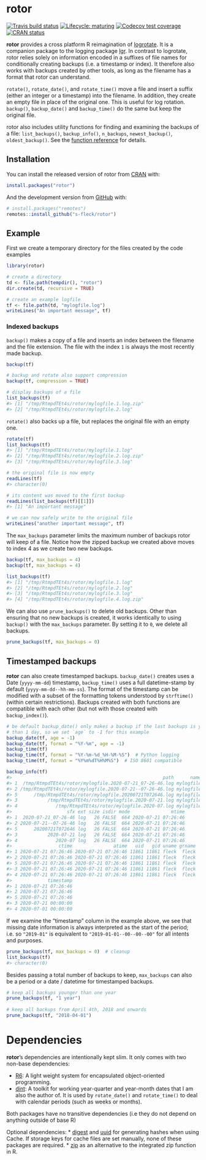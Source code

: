 
<!-- README.md is generated from README.Rmd. Please edit that file -->

# rotor

<!-- badges: start -->

[![Travis build
status](https://travis-ci.com/s-fleck/rotor.svg?branch=master)](https://travis-ci.com/s-fleck/rotor)
[![Lifecycle:
maturing](https://img.shields.io/badge/lifecycle-maturing-blue.svg)](https://www.tidyverse.org/lifecycle/#maturing)
[![Codecov test
coverage](https://codecov.io/gh/s-fleck/rotor/branch/master/graph/badge.svg)](https://codecov.io/gh/s-fleck/rotor?branch=master)
[![CRAN
status](https://www.r-pkg.org/badges/version/rotor)](https://cran.r-project.org/package=rotor)
<!-- badges: end -->

**rotor** provides a cross platform R reimagination of
[logrotate](https://linux.die.net/man/8/logrotate). It is a companion
package to the logging package [lgr](https://github.com/s-fleck/lgr). In
contrast to logrotate, rotor relies solely on information encoded in a
suffixes of file names for conditionally creating backups (i.e. a
timestamp or index). It therefore also works with backups created by
other tools, as long as the filename has a format that rotor can
understand.

`rotate()`, `rotate_date()`, and `rotate_time()` move a file and insert
a suffix (either an integer or a timestamp) into the filename. In
addition, they create an empty file in place of the original one. This
is useful for log rotation. `backup()`, `backup_date()` and
`backup_time()` do the same but keep the original file.

rotor also includes utility functions for finding and examining the
backups of a file: `list_backups()`, `backup_info()`, `n_backups`,
`newest_backup()`, `oldest_backup()`. See the [function
reference](https://s-fleck.github.io/rotor/reference/index.html) for
details.

## Installation

You can install the released version of rotor from
[CRAN](https://CRAN.R-project.org) with:

``` r
install.packages("rotor")
```

And the development version from [GitHub](https://github.com/) with:

``` r
# install.packages("remotes")
remotes::install_github("s-fleck/rotor")
```

## Example

First we create a temporary directory for the files created by the code
examples

``` r
library(rotor)

# create a directory
td <- file.path(tempdir(), "rotor")
dir.create(td, recursive = TRUE)

# create an example logfile
tf <- file.path(td, "mylogfile.log")
writeLines("An important message", tf)
```

### Indexed backups

`backup()` makes a copy of a file and inserts an index between the
filename and the file extension. The file with the index `1` is always
the most recently made backup.

``` r
backup(tf)

# backup and rotate also support compression
backup(tf, compression = TRUE) 

# display backups of a file
list_backups(tf)  
#> [1] "/tmp/RtmpdTEt4s/rotor/mylogfile.1.log.zip"
#> [2] "/tmp/RtmpdTEt4s/rotor/mylogfile.2.log"
```

`rotate()` also backs up a file, but replaces the original file with an
empty one.

``` r
rotate(tf)
list_backups(tf)
#> [1] "/tmp/RtmpdTEt4s/rotor/mylogfile.1.log"    
#> [2] "/tmp/RtmpdTEt4s/rotor/mylogfile.2.log.zip"
#> [3] "/tmp/RtmpdTEt4s/rotor/mylogfile.3.log"

# the original file is now empty
readLines(tf)
#> character(0)

# its content was moved to the first backup
readLines(list_backups(tf)[[1]])
#> [1] "An important message"

# we can now safely write to the original file
writeLines("another important message", tf)
```

The `max_backups` parameter limits the maximum number of backups rotor
will keep of a file. Notice how the zipped backup we created above moves
to index 4 as we create two new backups.

``` r
backup(tf, max_backups = 4)
backup(tf, max_backups = 4)

list_backups(tf)
#> [1] "/tmp/RtmpdTEt4s/rotor/mylogfile.1.log"    
#> [2] "/tmp/RtmpdTEt4s/rotor/mylogfile.2.log"    
#> [3] "/tmp/RtmpdTEt4s/rotor/mylogfile.3.log"    
#> [4] "/tmp/RtmpdTEt4s/rotor/mylogfile.4.log.zip"
```

We can also use `prune_backups()` to delete old backups. Other than
ensuring that no new backups is created, it works identically to using
`backup()` with the `max_backups` parameter. By setting it to `0`, we
delete all backups.

``` r
prune_backups(tf, max_backups = 0)
```

## Timestamped backups

**rotor** can also create timestamped backups. `backup_date()` creates
uses a Date (`yyyy-mm-dd`) timestamp, `backup_time()` uses a full
datetime-stamp by default (`yyyy-mm-dd--hh-mm-ss`). The format of the
timestamp can be modified with a subset of the formatting tokens
understood by `strftime()` (within certain restrictions). Backups
created with both functions are compatible with each other (but not with
those created with `backup_index()`).

``` r
# be default backup_date() only makes a backup if the last backups is younger
# than 1 day, so we set `age` to -1 for this example
backup_date(tf, age = -1)  
backup_date(tf, format = "%Y-%m", age = -1)
backup_time(tf)
backup_time(tf, format = "%Y-%m-%d_%H-%M-%S")  # Python logging
backup_time(tf, format = "%Y%m%dT%H%M%S")  # ISO 8601 compatible

backup_info(tf)
#>                                                       path      name
#> 1  /tmp/RtmpdTEt4s/rotor/mylogfile.2020-07-21_07-26-46.log mylogfile
#> 2 /tmp/RtmpdTEt4s/rotor/mylogfile.2020-07-21--07-26-46.log mylogfile
#> 5      /tmp/RtmpdTEt4s/rotor/mylogfile.20200721T072646.log mylogfile
#> 3           /tmp/RtmpdTEt4s/rotor/mylogfile.2020-07-21.log mylogfile
#> 4              /tmp/RtmpdTEt4s/rotor/mylogfile.2020-07.log mylogfile
#>                    sfx ext size isdir mode               mtime
#> 1  2020-07-21_07-26-46 log   26 FALSE  664 2020-07-21 07:26:46
#> 2 2020-07-21--07-26-46 log   26 FALSE  664 2020-07-21 07:26:46
#> 5      20200721T072646 log   26 FALSE  664 2020-07-21 07:26:46
#> 3           2020-07-21 log   26 FALSE  664 2020-07-21 07:26:46
#> 4              2020-07 log   26 FALSE  664 2020-07-21 07:26:46
#>                 ctime               atime   uid   gid uname grname
#> 1 2020-07-21 07:26:46 2020-07-21 07:26:46 11861 11861 fleck  fleck
#> 2 2020-07-21 07:26:46 2020-07-21 07:26:46 11861 11861 fleck  fleck
#> 5 2020-07-21 07:26:46 2020-07-21 07:26:46 11861 11861 fleck  fleck
#> 3 2020-07-21 07:26:46 2020-07-21 07:26:46 11861 11861 fleck  fleck
#> 4 2020-07-21 07:26:46 2020-07-21 07:26:46 11861 11861 fleck  fleck
#>             timestamp
#> 1 2020-07-21 07:26:46
#> 2 2020-07-21 07:26:46
#> 5 2020-07-21 07:26:46
#> 3 2020-07-21 00:00:00
#> 4 2020-07-01 00:00:00
```

If we examine the “timestamp” column in the example above, we see that
missing date information is always interpreted as the start of the
period; i.e. so `"2019-01"` is equivalent to `"2019-01-01--00--00--00"`
for all intents and purposes.

``` r
prune_backups(tf, max_backups = 0)  # cleanup
list_backups(tf)
#> character(0)
```

Besides passing a total number of backups to keep, `max_backups` can
also be a period or a date / datetime for timestamped backups.

``` r
# keep all backups younger than one year
prune_backups(tf, "1 year") 
  
# keep all backups from April 4th, 2018 and onwards
prune_backups(tf, "2018-04-01")  
```

# Dependencies

**rotor**’s dependencies are intentionally kept slim. It only comes with
two non-base dependencies:

  - [R6](https://github.com/r-lib/R6): A light weight system for
    encapsulated object-oriented programming.
  - [dint](https://github.com/s-fleck/dint): A toolkit for working
    year-quarter and year-month dates that I am also the author of. It
    is used by `rotate_date()` and `rotate_time()` to deal with calendar
    periods (such as weeks or months).

Both packages have no transitive dependencies (i.e they do not depend on
anything outside of base R)

Optional dependencies: \*
[digest](https://github.com/eddelbuettel/digest) and
[uuid](https://CRAN.R-project.org/package=uuid) for generating hashes
when using Cache. If storage keys for cache files are set manually, none
of these packages are required. \*
[zip](https://CRAN.R-project.org/package=zip) as an alternative to the
integrated zip function in R.
